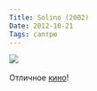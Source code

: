 ```yaml
---
Title: Solino (2002)
Date: 2012-10-21
Tags: саптрю
---
```


<div class="text"><img src="https://dl.dropbox.com/u/140528/site/solino.jpeg" /><br /><br />
Отличное <a href="http://www.imdb.com/title/tt0292242/">кино</a>!</div>